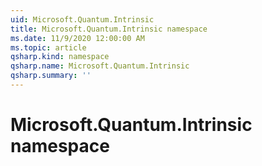 ```yaml
---
uid: Microsoft.Quantum.Intrinsic
title: Microsoft.Quantum.Intrinsic namespace
ms.date: 11/9/2020 12:00:00 AM
ms.topic: article
qsharp.kind: namespace
qsharp.name: Microsoft.Quantum.Intrinsic
qsharp.summary: ''
---
```


# Microsoft.Quantum.Intrinsic namespace



